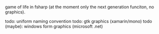 game of life in fsharp
(at the moment only the next generation funciton, no graphics).

todo: uniform naming convention
todo: gtk graphics (xamarin/mono)
todo (maybe): windows form graphics (microsoft .net)
